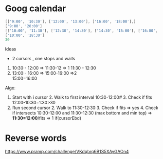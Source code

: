 
# Goog calendar
```js
[['9:00', '10:30'], ['12:00', '13:00'], ['16:00', '18:00'],]
['9:00', '20:00']
[['10:00', '11:30'], ['12:30', '14:30'], ['14:30', '15:00'], ['16:00', '17:00']]
['10:00', '18:30']
30
```

Ideas
- 2 cursors , one stops and waits
1) 10:30 - 12:00  => 11:30-12 => 1
11:30 - 12:30 
2) 13:00 - 16:00 => 15:00-16:00 =>2  
   15:00=16:00

Algo: 
1. Start with i cursor
    2. Walk to first interval 10:30-12:00#
    3. Check if fits 12:00-10:30=1:30>30
2. Run second cursor
    2. Walk to 11:30-12:30 
    3. Check if fits => yes
    4. Check if intersects 10:30-12:00 and 11:30-12:30 (max bottom and min top) => **11:30=12:00**/fits => 1
        if(cursorEbd)

# Reverse words
https://www.pramp.com/challenge/VKdqbrq6B1S5XAyGAOn4